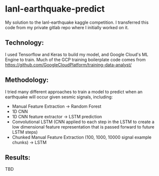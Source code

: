 # lanl-earthquake-predict
My solution to the lanl-earthquake kaggle competition. I transferred this code from my private gitlab repo where I initially worked on it.

## Technology:
I used Tensorflow and Keras to build my model, and Google Cloud's ML Engine to train. Much of the GCP training boilerplate code comes from https://github.com/GoogleCloudPlatform/training-data-analyst/

## Methodology:
I tried many different approaches to train a model to predict when an earthquake will occur given sesmic signals, including:
- Manual Feature Extraction -> Random Forest
- 1D CNN
- 1D CNN feature extractor -> LSTM prediction
- Convolutional LSTM (CNN applied to each step in the LSTM to create a low dimensional feature representation that is passed forward to future LSTM steps)
- Chunked Manual Feature Extraction (100, 1000, 10000 signal example chunks) -> LSTM


## Results:
TBD
